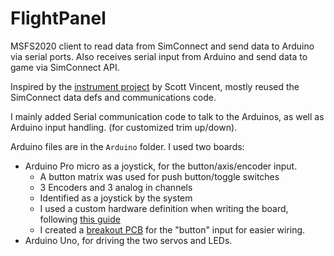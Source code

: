 # FlightPanel

MSFS2020 client to read data from SimConnect and send data to Arduino via serial ports. Also receives serial input from Arduino and send data to game via SimConnect API.

Inspired by the [instrument project](https://github.com/scott-vincent/instrument-data-link) by Scott Vincent, mostly reused the SimConnect data defs and communications code.

I mainly added Serial communication code to talk to the Arduinos, as well as Arduino input handling. (for customized trim up/down).

Arduino files are in the `Arduino` folder. I used two boards:
* Arduino Pro micro as a joystick, for the button/axis/encoder input.
  * A button matrix was used for push button/toggle switches
  * 3 Encoders and 3 analog in channels
  * Identified as a joystick by the system
  * I used a custom hardware definition when writing the board, following [this guide](http://liveelectronics.musinou.net/MIDIdeviceName.php)
  * I created a [breakout PCB](https://easyeda.com/hueyhy/arduino-breakout) for the "button" input for easier wiring.
* Arduino Uno, for driving the two servos and LEDs.


